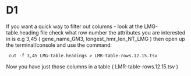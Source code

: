 D1
==

If you want a quick way to filter out columns - look at the LMG-table.heading file
check what row number the attributes you are interested in is e.g 3,45 ( gene_name_GM3,
 longest_hmr_len_NT_LMG ) then open up the terminal/console and use the command:

```
 cut -f 3,45 LMG-table.headings > LMR-table-rows.12.15.tsv
```

Now you have just those columns in a table ( LMR-table-rows.12.15.tsv )
